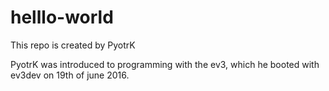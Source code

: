 # helllo-world

This repo is created by PyotrK

PyotrK was introduced to programming with the ev3, which he booted with ev3dev on 19th of june 2016.
